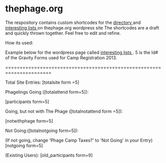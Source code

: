 thephage.org
============

The respository contains custom shortcodes for the <a href="http://thephage.org/camp-directory-2/"> directory </a>
and <a href="http://thephage.org/some-interesting-lists/"> interesting lists </a> on  thephage.org wordpress site
The shortcodes are a draft and quickly thrown together. Feel free to edit and refine.

How its used: 

Example below for the wordpress page called <a href="http://thephage.org/some-interesting-lists/"> interesting lists </a>.
5 is the Id# of the Gravity Forms used for Camp Registration 2013.

======================================================================

Total Site Entries: [totalsite form =5]

Phagelings Going ([totalattend form=5]):

[participants form=5]

Going, but not with The Phage ([totalnotattend form =5]):

[notwithphage form=5]

Not Going:([totalnotgoing form=5]):

(If not going, change 'Phage Camp Taxes?' to 'Not Going' in your Entry)
[notgoing form=5]

(Existing Users):
[old_participants form=9]
